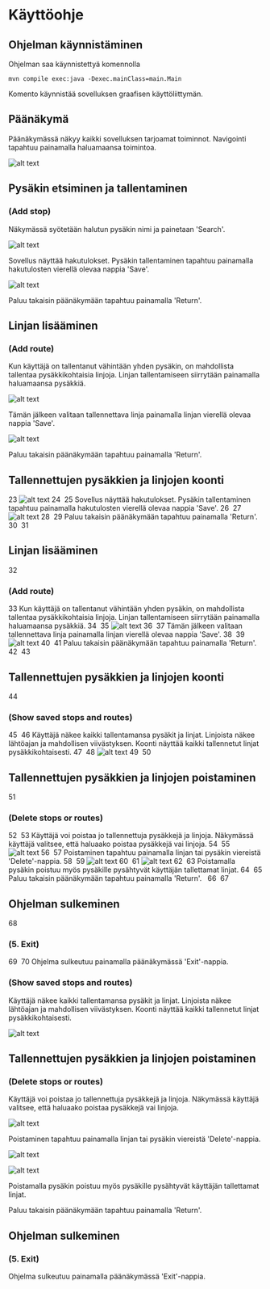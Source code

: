 # Käyttöohje

## Ohjelman käynnistäminen 

Ohjelman saa käynnistettyä komennolla 
 
```
mvn compile exec:java -Dexec.mainClass=main.Main
```

Komento käynnistää sovelluksen graafisen käyttöliittymän. 

## Päänäkymä 

Päänäkymässä näkyy kaikki sovelluksen tarjoamat toiminnot. Navigointi tapahtuu painamalla haluamaansa toimintoa. 

![alt text](https://github.com/Faktatykki/ot-harjoitustyo/blob/master/projekti/HSLGatherer/dokumentaatio/kuvat/mainMenu.png) 

## Pysäkin etsiminen ja tallentaminen
### (Add stop)
Näkymässä syötetään halutun pysäkin nimi ja painetaan 'Search'.

![alt text](https://github.com/Faktatykki/ot-harjoitustyo/blob/master/projekti/HSLGatherer/dokumentaatio/kuvat/searchStop.png)

Sovellus näyttää hakutulokset. Pysäkin tallentaminen tapahtuu painamalla hakutulosten vierellä olevaa nappia 'Save'. 

![alt text](https://github.com/Faktatykki/ot-harjoitustyo/blob/master/projekti/HSLGatherer/dokumentaatio/kuvat/searchResult.png) 

Paluu takaisin päänäkymään tapahtuu painamalla 'Return'. 

## Linjan lisääminen
### (Add route) 
Kun käyttäjä on tallentanut vähintään yhden pysäkin, on mahdollista tallentaa pysäkkikohtaisia linjoja. Linjan tallentamiseen siirrytään painamalla haluamaansa pysäkkiä.

![alt text](https://github.com/Faktatykki/ot-harjoitustyo/blob/master/projekti/HSLGatherer/dokumentaatio/kuvat/addRoute.png) 

Tämän jälkeen valitaan tallennettava linja painamalla linjan vierellä olevaa nappia 'Save'.

![alt text](https://github.com/Faktatykki/ot-harjoitustyo/blob/master/projekti/HSLGatherer/dokumentaatio/kuvat/routeResult.png)

Paluu takaisin päänäkymään tapahtuu painamalla 'Return'. 

## Tallennettujen pysäkkien ja linjojen koonti ​
23
![alt text](https://github.com/Faktatykki/ot-harjoitustyo/blob/master/projekti/HSLGatherer/dokumentaatio/kuvat/searchStop.png)
24
​
25
Sovellus näyttää hakutulokset. Pysäkin tallentaminen tapahtuu painamalla hakutulosten vierellä olevaa nappia 'Save'. 
26
​
27
![alt text](https://github.com/Faktatykki/ot-harjoitustyo/blob/master/projekti/HSLGatherer/dokumentaatio/kuvat/searchResult.png) 
28
​
29
Paluu takaisin päänäkymään tapahtuu painamalla 'Return'. 
30
​
31
## Linjan lisääminen
32
### (Add route) 
33
Kun käyttäjä on tallentanut vähintään yhden pysäkin, on mahdollista tallentaa pysäkkikohtaisia linjoja. Linjan tallentamiseen siirrytään painamalla haluamaansa pysäkkiä.
34
​
35
![alt text](https://github.com/Faktatykki/ot-harjoitustyo/blob/master/projekti/HSLGatherer/dokumentaatio/kuvat/addRoute.png) 
36
​
37
Tämän jälkeen valitaan tallennettava linja painamalla linjan vierellä olevaa nappia 'Save'.
38
​
39
![alt text](https://github.com/Faktatykki/ot-harjoitustyo/blob/master/projekti/HSLGatherer/dokumentaatio/kuvat/routeResult.png)
40
​
41
Paluu takaisin päänäkymään tapahtuu painamalla 'Return'. 
42
​
43
## Tallennettujen pysäkkien ja linjojen koonti 
44
### (Show saved stops and routes)
45
​
46
Käyttäjä näkee kaikki tallentamansa pysäkit ja linjat. Linjoista näkee lähtöajan ja mahdollisen viivästyksen. Koonti näyttää kaikki tallennetut linjat pysäkkikohtaisesti. 
47
​
48
![alt text](https://github.com/Faktatykki/ot-harjoitustyo/blob/master/projekti/HSLGatherer/dokumentaatio/kuvat/savedRoutes.png)
49
​
50
## Tallennettujen pysäkkien ja linjojen poistaminen 
51
### (Delete stops or routes)
52
​
53
Käyttäjä voi poistaa jo tallennettuja pysäkkejä ja linjoja. Näkymässä käyttäjä valitsee, että haluaako poistaa pysäkkejä vai linjoja. 
54
​
55
![alt text](https://github.com/Faktatykki/ot-harjoitustyo/blob/master/projekti/HSLGatherer/dokumentaatio/kuvat/deleteMenu.png)
56
​
57
Poistaminen tapahtuu painamalla linjan tai pysäkin viereistä 'Delete'-nappia.
58
​
59
![alt text](https://github.com/Faktatykki/ot-harjoitustyo/blob/master/projekti/HSLGatherer/dokumentaatio/kuvat/deleteRoute.png)
60
​
61
![alt text](https://github.com/Faktatykki/ot-harjoitustyo/blob/master/projekti/HSLGatherer/dokumentaatio/kuvat/deleteStop.png)
62
​
63
Poistamalla pysäkin poistuu myös pysäkille pysähtyvät käyttäjän tallettamat linjat. 
64
​
65
Paluu takaisin päänäkymään tapahtuu painamalla 'Return'.  
66
​
67
## Ohjelman sulkeminen 
68
### (5. Exit) 
69
​
70
Ohjelma sulkeutuu painamalla päänäkymässä 'Exit'-nappia.
### (Show saved stops and routes)

Käyttäjä näkee kaikki tallentamansa pysäkit ja linjat. Linjoista näkee lähtöajan ja mahdollisen viivästyksen. Koonti näyttää kaikki tallennetut linjat pysäkkikohtaisesti. 

![alt text](https://github.com/Faktatykki/ot-harjoitustyo/blob/master/projekti/HSLGatherer/dokumentaatio/kuvat/savedRoutes.png)

## Tallennettujen pysäkkien ja linjojen poistaminen 
### (Delete stops or routes)

Käyttäjä voi poistaa jo tallennettuja pysäkkejä ja linjoja. Näkymässä käyttäjä valitsee, että haluaako poistaa pysäkkejä vai linjoja. 

![alt text](https://github.com/Faktatykki/ot-harjoitustyo/blob/master/projekti/HSLGatherer/dokumentaatio/kuvat/deleteMenu.png)

Poistaminen tapahtuu painamalla linjan tai pysäkin viereistä 'Delete'-nappia.

![alt text](https://github.com/Faktatykki/ot-harjoitustyo/blob/master/projekti/HSLGatherer/dokumentaatio/kuvat/deleteRoute.png)

![alt text](https://github.com/Faktatykki/ot-harjoitustyo/blob/master/projekti/HSLGatherer/dokumentaatio/kuvat/deleteStop.png)

Poistamalla pysäkin poistuu myös pysäkille pysähtyvät käyttäjän tallettamat linjat. 

Paluu takaisin päänäkymään tapahtuu painamalla 'Return'.  

## Ohjelman sulkeminen 
### (5. Exit) 

Ohjelma sulkeutuu painamalla päänäkymässä 'Exit'-nappia.
